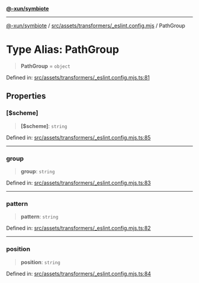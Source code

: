 [**@-xun/symbiote**](../../../../../README.md)

***

[@-xun/symbiote](../../../../../README.md) / [src/assets/transformers/\_eslint.config.mjs](../README.md) / PathGroup

# Type Alias: PathGroup

> **PathGroup** = `object`

Defined in: [src/assets/transformers/\_eslint.config.mjs.ts:81](https://github.com/Xunnamius/symbiote/blob/901f1662c62c89e7826ae22e0dbc393e9af16ca8/src/assets/transformers/_eslint.config.mjs.ts#L81)

## Properties

### \[$scheme\]

> **\[$scheme\]**: `string`

Defined in: [src/assets/transformers/\_eslint.config.mjs.ts:85](https://github.com/Xunnamius/symbiote/blob/901f1662c62c89e7826ae22e0dbc393e9af16ca8/src/assets/transformers/_eslint.config.mjs.ts#L85)

***

### group

> **group**: `string`

Defined in: [src/assets/transformers/\_eslint.config.mjs.ts:83](https://github.com/Xunnamius/symbiote/blob/901f1662c62c89e7826ae22e0dbc393e9af16ca8/src/assets/transformers/_eslint.config.mjs.ts#L83)

***

### pattern

> **pattern**: `string`

Defined in: [src/assets/transformers/\_eslint.config.mjs.ts:82](https://github.com/Xunnamius/symbiote/blob/901f1662c62c89e7826ae22e0dbc393e9af16ca8/src/assets/transformers/_eslint.config.mjs.ts#L82)

***

### position

> **position**: `string`

Defined in: [src/assets/transformers/\_eslint.config.mjs.ts:84](https://github.com/Xunnamius/symbiote/blob/901f1662c62c89e7826ae22e0dbc393e9af16ca8/src/assets/transformers/_eslint.config.mjs.ts#L84)
